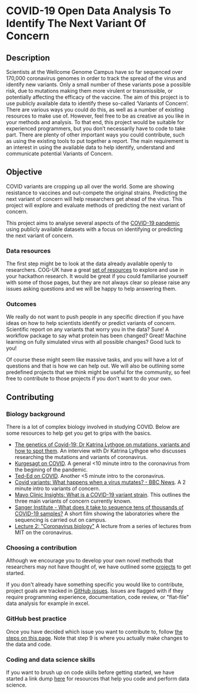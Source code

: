 # COVID-19 Open Data Analysis To Identify The Next Variant Of Concern

## Description

Scientists at the Wellcome Genome Campus have so far sequenced over 170,000 coronavirus genomes in order to track the spread of the virus and identify new variants.
Only a small number of these variants pose a possible risk, due to mutations making them more virulent or transmissible, or potentially affecting the efficacy of the vaccine.
The aim of this project is to use publicly available data to identify these so-called ‘Variants of Concern’.
There are various ways you could do this, as well as a number of existing resources to make use of.
However, feel free to be as creative as you like in your methods and analysis.
To that end, this project would be suitable for experienced programmers, but you don’t necessarily have to code to take part.
There are plenty of other important ways you could contribute, such as using the existing tools to put together a report.
The main requirement is an interest in using the available data to help identify, understand and communicate potential Variants of Concern.

## Objective

COVID variants are cropping up all over the world.
Some are showing resistance to vaccines and out-compete the original strains.
Predicting the next variant of concern will help researchers get ahead of the virus.
This project will explore and evaluate methods of predicting the next variant of concern.

This project aims to analyse several aspects of the [COVID-19 pandemic](https://www.gov.uk/coronavirus) using publicly available datasets with a focus on identifying or predicting the next variant of concern.

### Data resources

The first step might be to look at the data already available openly to researchers.
COG-UK have a great [set of resources](https://www.cogconsortium.uk/tools-analysis/public-data-analysis-2/) to explore and use in your hackathon research.
It would be great if you could familiarise yourself with some of those pages, but they are not always clear so please raise any issues asking questions and we will be happy to help answering them.

### Outcomes

We really do not want to push people in any specific direction if you have ideas on how to help scientists identify or predict variants of concern.
Scientific report on any variants that worry you in the data?
Sure!
A workflow package to say what protein has been changed?
Great!
Machine learning on fully simulated virus with all possible changes?
Good luck to you!

Of course these might seem like massive tasks, and you will have a lot of questions and that is how we can help out.
We will also be outlining some predefined projects that we think might be useful for the community, so feel free to contribute to those projects if you don't want to do your own.

## Contributing

### Biology background

There is a lot of complex biology involved in studying COVID.
Below are some resources to help get you get to grips with the basics.

 - [The genetics of Covid-19: Dr Katrina Lythgoe on mutations, variants and how to spot them](https://www.youtube.com/watch?v=4pWSMnpVT0M). An interview with Dr Katrina Lythgoe who discusses researching the mutations and variants of coronavirus.
 - [Kurgesagt on COVID](https://www.youtube.com/watch?v=BtN-goy9VOY). A general <10 minute intro to the coronavirus from the begining of the pandemic.
 - [Ted-Ed on COVID](https://www.youtube.com/watch?v=D9tTi-CDjDU). Another <5 minute intro to the coronavirus.
 - [Covid variants: What happens when a virus mutates? - BBC News](https://www.youtube.com/watch?v=dXE8xcMrjGk). A 2 minute intro to variants of concern.
 - [Mayo Clinic Insights: What is a COVID-19 variant strain](https://www.youtube.com/watch?v=TiuNBK8jCiQ). This outlines the three main variants of concern currently known.
 - [Sanger Institute - What does it take to sequence tens of thousands of COVID-19 samples?](https://www.youtube.com/watch?v=Fd40gunBTN0) A short film showing the laboratories where the sequencing is carried out on campus.
 - [Lecture 2: "Coronavirus biology"](https://www.youtube.com/watch?v=r2mOU2qOCYs) A lecture from a series of lectures from MIT on the coronavirus.

### Choosing a contribution

Although we encourage you to develop your own novel methods that researchers may not have thought of, we have outlined some [projects](https://github.com/wgc-hackathon/covid/projects) to get started.

If you don't already have something specific you would like to contribute, project goals are tracked in [GitHub issues](https://github.com/wgc-hackathon/covid/issues).
Issues are flagged with if they require programming experience, documentation, code review, or "flat-file" data analysis for example in excel.


### GitHub best practice

Once you have decided which issue you want to contribute to, follow [the steps on this page](https://www.dataschool.io/how-to-contribute-on-github/).
Note that step 9 is where you actually make changes to the data and code.

### Coding and data science skills

If you want to brush up on code skills before getting started, we have started a link dump [here](https://github.com/wgc-hackathon/covid/issues/1) for resources that help you code and perform data science.
